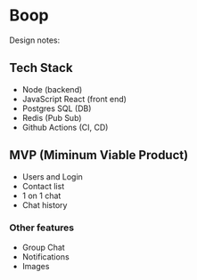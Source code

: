 # Boop
Design notes:

## Tech Stack

- Node (backend)
- JavaScript React (front end)
- Postgres SQL (DB)
- Redis (Pub Sub)
- Github Actions (CI, CD)

## MVP (Miminum Viable Product)

- Users and Login
- Contact list
- 1 on 1 chat
- Chat history

### Other features

- Group Chat
- Notifications
- Images
